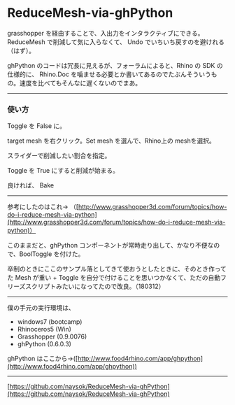 # ReduceMesh-via-ghPython  

grasshopper を経由することで、入出力をインタラクティブにできる。  
ReduceMesh で削減して気に入らなくて、 Undo でいちいち戻すのを避けれる（はず）。  

ghPython のコードは冗長に見えるが、フォーラムによると、Rhino の SDK の仕様的に、 Rhino.Doc を噛ませる必要とか書いてあるのでたぶんそういうもの。速度を比べてもそんなに遅くないのでまあ。  

---  


### 使い方  

Toggle を False に。  

target mesh を右クリック。Set mesh を選んで、Rhino上の meshを選択。   

スライダーで削減したい割合を指定。  

Toggle を True にすると削減が始まる。  

良ければ、 Bake  

---  

参考にしたのはこれ→
（[http://www.grasshopper3d.com/forum/topics/how-do-i-reduce-mesh-via-python](http://www.grasshopper3d.com/forum/topics/how-do-i-reduce-mesh-via-python)）  

このままだと、ghPython コンポーネントが常時走り出して、かなり不便なので、BoolToggle を付けた。  

卒制のときにここのサンプル落としてきて使おうとしたときに、そのとき作ってた Mesh が重い + Toggle を自分で付けることを思いつかなくて、ただの自動フリーズスクリプトみたいになってたので改良。（180312）  


---  

僕の手元の実行環境は、  
- windows7 (bootcamp)  
- Rhinoceros5 (Win)  
- Grasshopper (0.9.0076)  
- ghPython (0.6.0.3)  

ghPython はここから→([http://www.food4rhino.com/app/ghpython](http://www.food4rhino.com/app/ghpython))  


---  

[https://github.com/naysok/ReduceMesh-via-ghPython](https://github.com/naysok/ReduceMesh-via-ghPython)
